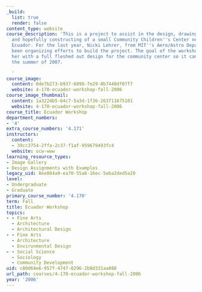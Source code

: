 ```yaml
---
_build:
  list: true
  render: false
content_type: website
course_description: 'This is a project to assist in the design, drawing, modeling
  and hopefully constructing of a small Community Children''s Center near Guayaquil,
  Ecuador. For the last year, Nicki Lehrer, from MIT''s Aero/Astro Department, has
  been organizing efforts to build the project. The goal of the workshop is to provide
  her with a full fleshed out design for the community center so it can be built in
  the summer of 2007.

  '
course_image:
  content: 0de7b273-b937-6098-7e29-8b7440df07f7
  website: 4-170-ecuador-workshop-fall-2006
course_image_thumbnail:
  content: 1a3224b5-64c7-5a3d-1f36-263711675101
  website: 4-170-ecuador-workshop-fall-2006
course_title: Ecuador Workshop
department_numbers:
- '4'
extra_course_numbers: '4.171'
instructors:
  content:
  - 39cc3754-2ffa-2c37-f1af-959679493fc4
  website: ocw-www
learning_resource_types:
- Image Gallery
- Design Assignments with Examples
legacy_uid: 8ee004a9-ea70-55a8-16ec-5eba2ded5a20
level:
- Undergraduate
- Graduate
primary_course_number: '4.170'
term: Fall
title: Ecuador Workshop
topics:
- - Fine Arts
  - Architecture
  - Architectural Design
- - Fine Arts
  - Architecture
  - Environmental Design
- - Social Science
  - Sociology
  - Community Development
uid: c80d64e6-957f-4747-8296-2b8d331aa088
url_path: courses/4-170-ecuador-workshop-fall-2006
year: '2006'
---
```

